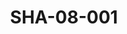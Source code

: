 ---
pid: SHA-08-001
title: SHA-08-001
language: ar
collection: شرحبيل احمد
original_label: 
rights: شرحبيل احمد
location_of_original: شرحبيل احمد
photographer_or_studio: ستديو صلاح سنار المدينة
scanned_from: photograph 8.6 by 13.5
_date: 6/12/1964
location: سنار
description: مهدي علي وكامل حسين وشرحبيل احمد ومعجب
additional_notes: 
permission_display: 'yes'
on_server: 'no'
on_website: 'no'
permalink: "/archive/ar/sha-08-001.html"
layout: photo-page
---